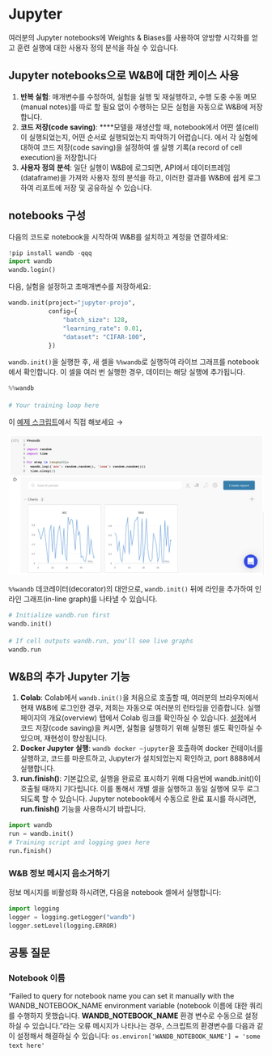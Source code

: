# Jupyter

 여러분의 Jupyter notebooks에 Weights & Biases를 사용하여 양방향 시각화를 얻고 훈련 실행에 대한 사용자 정의 분석을 하실 수 있습니다.

##  **Jupyter notebooks으로 W&B에 대한 케이스 사용**

1. **반복 실험**: 매개변수를 수정하여, 실험을 실행 및 재실행하고, 수행 도중 수동 메모\(manual notes\)를 따로 할 필요 없이 수행하는 모든 실험을 자동으로 W&B에 저장합니다.
2. **코드 저장\(code saving\)**:  ****모델을 재생산할 때, notebook에서 어떤 셀\(cell\)이 실행되었는지, 어떤 순서로 실행되었는지 파악하기 어렵습니다. 에서 각 실험에 대하여 코드 저장\(code saving\)을 설정하여 셀 실행 기록\(a record of cell execution\)을 저장합니다
3. **사용자 정의** **분석**: 일단 실행이 W&B에 로그되면, API에서 데이터프레임\(dataframe\)을 가져와 사용자 정의 분석을 하고, 이러한 결과를 W&B에 쉽게 로그 하여 리포트에 저장 및 공유하실 수 있습니다.

## **notebooks 구성**

다음의 코드로 notebook을 시작하여 W&B를 설치하고 계정을 연결하세요:

```python
!pip install wandb -qqq
import wandb
wandb.login()
```

다음, 실험을 설정하고 초매개변수를 저장하세요:

```python
wandb.init(project="jupyter-projo",
           config={
               "batch_size": 128,
               "learning_rate": 0.01,
               "dataset": "CIFAR-100",
           })
```

`wandb.init()`을 실행한 후, 새 셀을 `%%wandb`로 실행하여 라이브 그래프를 notebook에서 확인합니다. 이 셀을 여러 번 실행한 경우, 데이터는 해당 실행에 추가됩니다.

```python
%%wandb

# Your training loop here
```

이 [예제 스크립트](https://bit.ly/wandb-jupyter-widgets-colab)에서 직접 해보세요 →

![](../.gitbook/assets/jupyter-widget.png)

 `%%wandb` 데코레이터\(decorator\)의 대안으로, `wandb.init()` 뒤에 라인을 추가하여 인라인 그래프\(in-line graph\)를 나타낼 수 있습니다.

```python
# Initialize wandb.run first
wandb.init()

# If cell outputs wandb.run, you'll see live graphs
wandb.run
```

##  **W&B의 추가 Jupyter 기능**

1. **Colab**: Colab에서 `wandb.init()`을 처음으로 호출할 때, 여러분의 브라우저에서 현재 W&B에 로그인한 경우, 저희는 자동으로 여러분의 런타임을 인증합니다. 실행 페이지의 개요\(overview\) 탭에서 Colab 링크를 확인하실 수 있습니다. [설정](https://app.wandb.ai/settings)에서 코드 저장\(code saving\)을 켜시면, 실험을 실행하기 위해 실행된 셀도 확인하실 수 있으며, 재현성이 향상됩니다.
2. **Docker Jupyter 실행**: `wandb docker –jupyter`을 호출하여 docker 컨테이너를 실행하고, 코드를 마운트하고, Jupyter가 설치되었는지 확인하고, port 8888에서 실행합니다.
3. **run.finish\(\)**: 기본값으로, 실행을 완료로 표시하기 위해 다음번에 wandb.init\(\)이 호출될 때까지 기다립니다. 이를 통해서 개별 셀을 실행하고 동일 실행에 모두 로그 되도록 할 수 있습니다. Jupyter notebook에서 수동으로 완료 표시를 하시려면, **run.finish\(\)** 기능을 사용하시기 바랍니다.

```python
import wandb
run = wandb.init()
# Training script and logging goes here
run.finish()
```

### **W&B 정보 메시지 음소거하기**

 정보 메시지를 비활성화 하시려면, 다음을 notebook 셀에서 실행합니다:

```python
import logging
logger = logging.getLogger("wandb")
logger.setLevel(logging.ERROR)
```

##  **공통 질문**

###  **Notebook 이름**

“Failed to query for notebook name you can set it manually with the WANDB\_NOTEBOOK\_NAME environment variable \(notebook 이름에 대한 쿼리를 수행하지 못했습니다. **WANDB\_NOTEBOOK\_NAME** 환경 변수로 수동으로 설정하실 수 있습니다.”라는 오류 메시지가 나타나는 경우, 스크립트의 환경변수를 다음과 같이 설정해서 해결하실 수 있습니다: `os.environ['WANDB_NOTEBOOK_NAME'] = 'some text here'`

